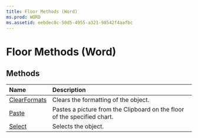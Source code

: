 ```yaml
---
title: Floor Methods (Word)
ms.prod: WORD
ms.assetid: eebdec0c-50d5-4955-a321-98542f4aafbc
---
```



# Floor Methods (Word)

## Methods



|**Name**|**Description**|
|:-----|:-----|
|[ClearFormats](floor-clearformats-method-word.md)|Clears the formatting of the object.|
|[Paste](floor-paste-method-word.md)|Pastes a picture from the Clipboard on the floor of the specified chart.|
|[Select](floor-select-method-word.md)|Selects the object.|

